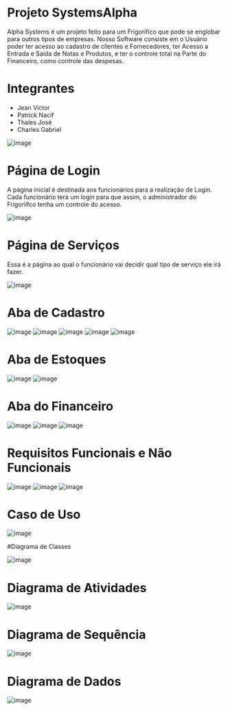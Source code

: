 # Projeto SystemsAlpha 
Alpha Systems é um projeto feito para um Frigorifico que
pode se englobar para outros tipos de empresas.
Nosso Software consiste em o Usuário poder ter acesso
ao cadastro de clientes e Fornecedores, ter Acesso a
Entrada e Saída de Notas e Produtos, e ter o controle
total na Parte do Financeiro, como controle das despesas.

# Integrantes
- Jean Victor
- Patrick Nacif
- Thales José
- Charles Gabriel


![image](https://user-images.githubusercontent.com/111814195/204156156-0f32fe5a-f566-490a-8a6c-1c6f7c6917e8.png)

# Página de Login
A página inicial é destinada aos funcionários para a realização de Login. Cada funcionário terá um login para que assim, o administrador do Frigoriifco tenha um controle do acesso.

![image](https://user-images.githubusercontent.com/111814195/204156049-db42732c-1acd-4624-9ed7-5fe46514e009.png)
# Página de Serviços
Essa é a página ao qual o funcionário vai decidir qual tipo de serviço ele irá fazer.

![image](https://user-images.githubusercontent.com/111814195/204156272-606267d5-7362-43b7-bc93-0990b04219e2.png)

# Aba de Cadastro

![image](https://user-images.githubusercontent.com/111814195/204156542-2cb5ea0f-0309-4576-af58-0cab667ff742.png)
![image](https://user-images.githubusercontent.com/111814195/204156549-b12e4f19-1e18-4e78-82d5-8321f1292e1e.png)
![image](https://user-images.githubusercontent.com/111814195/204156564-36d37dcb-3714-471f-88e3-17c6ea0e6b91.png)
![image](https://user-images.githubusercontent.com/111814195/204156581-3e1719c0-9edc-4fb2-8104-182e0964e036.png)
![image](https://user-images.githubusercontent.com/111814195/204156588-fcd4e3af-ca2e-44fe-b01e-d69c9498a135.png)

# Aba de Estoques

![image](https://user-images.githubusercontent.com/111814195/204156613-2da60a25-90e5-45cd-bbd1-9357668a3943.png)
![image](https://user-images.githubusercontent.com/111814195/204156621-1c154fa1-182b-400f-9d35-d1fbe0d159bf.png)

# Aba do Financeiro

![image](https://user-images.githubusercontent.com/111814195/204156638-9aeaaa2d-88e7-49d4-ab4b-5a7579f80e2b.png)
![image](https://user-images.githubusercontent.com/111814195/204156647-461bec70-d64e-48c8-b0e1-953731211858.png)
![image](https://user-images.githubusercontent.com/111814195/204156655-1c688818-808a-4716-9198-e1c22a595116.png)


# Requisitos Funcionais e Não Funcionais

![image](https://user-images.githubusercontent.com/111814195/204156330-6b1b0473-3699-420b-86a3-5a12ded5a1e3.png)
![image](https://user-images.githubusercontent.com/111814195/204156334-8b5d9d10-ade6-4f40-811b-9d608c96493f.png)
![image](https://user-images.githubusercontent.com/111814195/204156317-040b166b-4fa9-44e7-905b-24aa1077b0f2.png)

# Caso de Uso

![image](https://user-images.githubusercontent.com/111814195/204156372-8e2a71ba-575e-4f20-b927-136b7f11577f.png)

#Diagrama de Classes

![image](https://user-images.githubusercontent.com/111814195/204156390-6c8c87c6-768d-49f1-8683-a87d292a7406.png)

# Diagrama de Atividades

![image](https://user-images.githubusercontent.com/111814195/204156405-0d941c1c-3340-44ef-8367-9ec90e8a019b.png)

# Diagrama de Sequência

![image](https://user-images.githubusercontent.com/111814195/204156428-b813ce00-94d1-468d-be01-259add2183e0.png)

# Diagrama de Dados

![image](https://user-images.githubusercontent.com/111814195/204156467-f9f6ecac-ae9a-4ecf-838a-e6f8bf99ced6.png)
